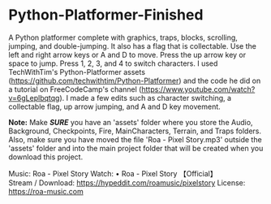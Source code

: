 # Python-Platformer-Finished
A Python platformer complete with graphics, traps, blocks, scrolling, jumping, and double-jumping. It also has a flag that is collectable.
Use the left and right arrow keys or A and D to move. Press the up arrow key or space to jump. Press 1, 2, 3, and 4 to switch characters.
I used TechWithTim's Python-Platformer assets (https://github.com/techwithtim/Python-Platformer) and the code he did on a tutorial on FreeCodeCamp's channel (https://www.youtube.com/watch?v=6gLeplbqtqg). I made a few edits such as character switching, a collectable flag, up arrow jumping, and A and D key movement.

**Note:** Make ***SURE*** you have an 'assets' folder where you store the Audio, Background, Checkpoints, Fire, MainCharacters, Terrain, and Traps folders. Also, make sure you have moved the file 'Roa - Pixel Story.mp3' outside the 'assets' folder and into the main project folder that will be created when you download this project.

Music: Roa - Pixel Story
Watch:
 • Roa - Pixel Story 【Official】  
Stream / Download: https://hypeddit.com/roamusic/pixelstory
License: https://roa-music.com
